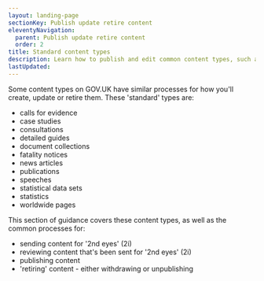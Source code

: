 ```yaml
---
layout: landing-page
sectionKey: Publish update retire content
eleventyNavigation:
  parent: Publish update retire content
  order: 2
title: Standard content types
description: Learn how to publish and edit common content types, such as detailed guides, publications and new articles.
lastUpdated:
---
```

Some content types on GOV.UK have similar processes for how you'll create, update or retire them. These 'standard' types are:

- calls for evidence
- case studies
- consultations
- detailed guides
- document collections
- fatality notices
- news articles
- publications
- speeches
- statistical data sets
- statistics 
- worldwide pages

This section of guidance covers these content types, as well as the common processes for:

- sending content for '2nd eyes' (2i)
- reviewing content that's been sent for '2nd eyes' (2i)
- publishing content
- 'retiring' content - either withdrawing or unpublishing